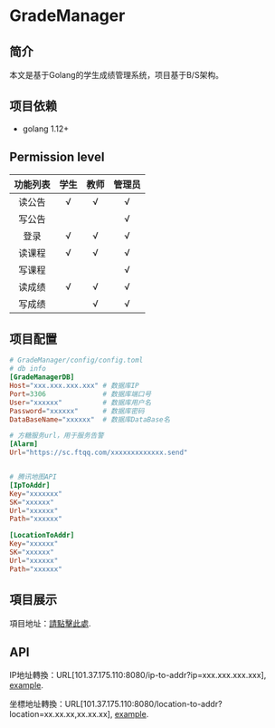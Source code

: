 # GradeManager

## 简介

本文是基于Golang的学生成绩管理系统，项目基于B/S架构。

## 项目依赖
* golang 1.12+

## Permission level

|  功能列表  | 学生 | 教师 | 管理员 |
| :--------: | :--: | :--: | :----: |
|   读公告   |  √   |  √   |   √    |
|   写公告   |      |      |   √    |
|    登录    |  √   |  √   |   √    |
|   读课程   |  √   |  √   |   √    |
|   写课程   |      |      |   √    |
|   读成绩   |  √   |  √   |   √    |
|   写成绩   |      |  √   |   √    |

## 项目配置

```toml
# GradeManager/config/config.toml
# db info
[GradeManagerDB]
Host="xxx.xxx.xxx.xxx" # 数据库IP
Port=3306              # 数据库端口号
User="xxxxxx"          # 数据库用户名
Password="xxxxxx"      # 数据库密码
DataBaseName="xxxxxx"  # 数据库DataBase名

# 方糖服务url，用于服务告警
[Alarm]
Url="https://sc.ftqq.com/xxxxxxxxxxxxx.send"


# 腾讯地图API
[IpToAddr]
Key="xxxxxxx"
SK="xxxxxx"
Url="xxxxxx"
Path="xxxxxx"

[LocationToAddr]
Key="xxxxxx"
SK="xxxxxx"
Url="xxxxxx"
Path="xxxxxx"
```

## 項目展示

項目地址：[請點擊此處](101.37.175.110:8080).


## API

IP地址轉換：URL[101.37.175.110:8080/ip-to-addr?ip=xxx.xxx.xxx.xxx], [example](http://101.37.175.110:8080/ip-to-addr?ip=101.37.175.110).

坐標地址轉換：URL[101.37.175.110:8080/location-to-addr?location=xx.xx.xx,xx.xx.xx], [example](http://101.37.175.110:8080/location-to-addr?location=30.32,45.65).
